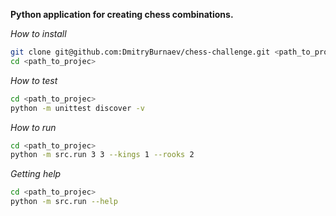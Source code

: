**Python application for creating chess combinations.** 

_How to install_
```bash
git clone git@github.com:DmitryBurnaev/chess-challenge.git <path_to_projec>
cd <path_to_projec>
```

_How to test_
```bash
cd <path_to_projec>
python -m unittest discover -v
```

_How to run_
```bash
cd <path_to_projec>
python -m src.run 3 3 --kings 1 --rooks 2

```

_Getting help_
```bash
cd <path_to_projec>
python -m src.run --help

```
